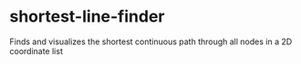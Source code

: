 # shortest-line-finder
Finds and visualizes the shortest continuous path through all nodes in a 2D coordinate list
